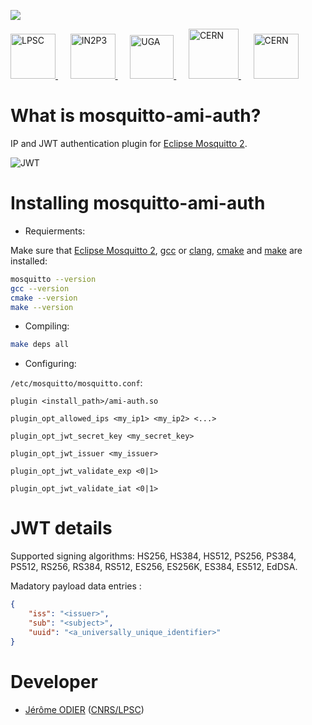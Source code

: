 [![][License img]][License]

<a href="http://lpsc.in2p3.fr/" target="_blank">
	<img src="http://ami.in2p3.fr/docs/images/logo_lpsc.png" alt="LPSC" height="72" />
</a>
&nbsp;&nbsp;&nbsp;&nbsp;
<a href="http://www.in2p3.fr/" target="_blank">
	<img src="http://ami.in2p3.fr/docs/images/logo_in2p3.png" alt="IN2P3" height="72" />
</a>
&nbsp;&nbsp;&nbsp;&nbsp;
<a href="http://www.univ-grenoble-alpes.fr/" target="_blank">
	<img src="http://ami.in2p3.fr/docs/images/logo_uga.png" alt="UGA" height="70" />
</a>
&nbsp;&nbsp;&nbsp;&nbsp;
<a href="http://home.cern/" target="_blank">
	<img src="http://www.cern.ch/ami/images/logo_atlas.png" alt="CERN" height="80" />
</a>
&nbsp;&nbsp;&nbsp;&nbsp;
<a href="http://atlas.cern/" target="_blank">
	<img src="http://ami.in2p3.fr/docs/images/logo_cern.png" alt="CERN" height="72" />
</a>

What is mosquitto-ami-auth?
===========================

IP and JWT authentication plugin for [Eclipse Mosquitto 2](https://mosquitto.org/).

![JWT](http://jwt.io/img/badge-compatible.svg)

Installing mosquitto-ami-auth
=============================

* Requierments:

Make sure that [Eclipse Mosquitto 2](https://www.mosquitto.org/), [gcc](https://www.gnu.org/software/gcc/) or [clang](https://clang.llvm.org/), [cmake](https://cmake.org/) and [make](https://www.gnu.org/software/make/) are installed:
```bash
mosquitto --version
gcc --version
cmake --version
make --version
```

* Compiling:

```bash
make deps all
```

* Configuring:

`/etc/mosquitto/mosquitto.conf`:
```
plugin <install_path>/ami-auth.so

plugin_opt_allowed_ips <my_ip1> <my_ip2> <...>

plugin_opt_jwt_secret_key <my_secret_key>

plugin_opt_jwt_issuer <my_issuer>

plugin_opt_jwt_validate_exp <0|1>

plugin_opt_jwt_validate_iat <0|1>
```

JWT details
===========

Supported signing algorithms: HS256, HS384, HS512, PS256, PS384, PS512, RS256, RS384, RS512, ES256, ES256K, ES384, ES512, EdDSA.

Madatory payload data entries :
```json
{
	"iss": "<issuer>",
	"sub": "<subject>",
	"uuid": "<a_universally_unique_identifier>"
}
```

Developer
=========

* [Jérôme ODIER](https://www.odier.xyz/) ([CNRS/LPSC](http://lpsc.in2p3.fr/))

[License]:http://www.cecill.info/licences/Licence_CeCILL-C_V1-en.txt
[License img]:https://img.shields.io/badge/license-CeCILL--C-blue.svg
